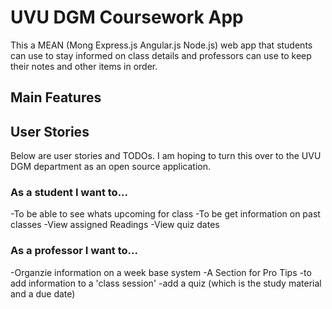 # UVU DGM Coursework App

This a MEAN (Mong Express.js Angular.js Node.js) web app that students can use to stay informed on class details and professors can use to keep their notes and other items in order.


## Main Features

## User Stories

Below are user stories and TODOs. I am hoping to turn this over to the UVU DGM department as an open source application.

### As a student I want to...
-To be able to see whats upcoming for class
-To be get information on past classes
-View assigned Readings
-View quiz dates

### As a professor I want to...
-Organzie information on a week base system
-A Section for Pro Tips
-to add information to a 'class session'
-add a quiz (which is the study material and a due date)


